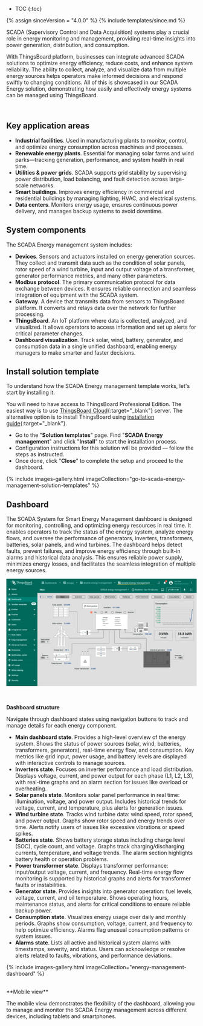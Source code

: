 * TOC
{:toc}

{% assign sinceVersion = "4.0.0" %}
{% include templates/since.md %}

SCADA (Supervisory Control and Data Acquisition) systems play a crucial role in energy monitoring and management, providing real-time insights into power generation, distribution, and consumption. 

With ThingsBoard platform, businesses can integrate advanced SCADA solutions to optimize energy efficiency, reduce costs, and enhance system reliability. 
The ability to collect, analyze, and visualize data from multiple energy sources helps operators make informed decisions and respond swiftly to changing conditions.
All of this is showcased in our SCADA Energy solution, demonstrating how easily and effectively energy systems can be managed using ThingsBoard.

<br>
<object width="100%" data="/images/solutions/scada-energy-management/scada-energy-management-scheme.svg"></object>

## Key application areas

- **Industrial facilities**. Used in manufacturing plants to monitor, control, and optimize energy consumption across machines and processes.
- **Renewable energy plants**. Essential for managing solar farms and wind parks—tracking generation, performance, and system health in real time.
- **Utilities & power grids**. SCADA supports grid stability by supervising power distribution, load balancing, and fault detection across large-scale networks.
- **Smart buildings**. Improves energy efficiency in commercial and residential buildings by managing lighting, HVAC, and electrical systems.
- **Data centers**. Monitors energy usage, ensures continuous power delivery, and manages backup systems to avoid downtime.

## System components

The SCADA Energy management system includes:

- **Devices**. Sensors and actuators installed on energy generation sources. They collect and transmit data such as the condition of solar panels, rotor speed of a wind turbine, input and output voltage of a transformer, generator performance metrics, and many other parameters.
- **Modbus protocol**. The primary communication protocol for data exchange between devices. It ensures reliable connection and seamless integration of equipment with the SCADA system.
- **Gateway**. A device that transmits data from sensors to ThingsBoard platform. It converts and relays data over the network for further processing.
- **ThingsBoard**. An IoT platform where data is collected, analyzed, and visualized. It allows operators to access information and set up alerts for critical parameter changes.
- **Dashboard visualization**. Track solar, wind, battery, generator, and consumption data in a single unified dashboard, enabling energy managers to make smarter and faster decisions.

## Install solution template

To understand how the SCADA Energy management template works, let's start by installing it.

You will need to have access to ThingsBoard Professional Edition. The easiest way is to use [ThingsBoard Cloud](https://{{hostName}}/signup){:target="_blank"} server.
The alternative option is to install ThingsBoard using [installation guide](/docs/user-guide/install/pe/installation-options/){:target="_blank"}.

- Go to the "**Solution templates**" page. Find "**SCADA Energy management**" and click "**Install**" to start the installation process.
- Configuration instructions for this solution will be provided — follow the steps as instructed.
- Once done, click "**Close**" to complete the setup and proceed to the dashboard.

{% include images-gallery.html imageCollection="go-to-scada-energy-management-solution-templates" %}

## Dashboard

The SCADA System for Smart Energy Management dashboard is designed for monitoring, controlling, and optimizing energy resources in real time. 
It enables operators to track the status of the energy system, analyze energy flows, and oversee the performance of generators, inverters, transformers, batteries, solar panels, and wind turbines. 
The dashboard helps detect faults, prevent failures, and improve energy efficiency through built-in alarms and historical data analysis. 
This ensures reliable power supply, minimizes energy losses, and facilitates the seamless integration of multiple energy sources.

![image](/images/solutions/scada-energy-management/scada-energy-management-4-pe.png)

<br>

**Dashboard structure**

Navigate through dashboard states using navigation buttons to track and manage details for each energy component.

- <b>Main dashboard state</b>. Provides a high-level overview of the energy system. Shows the status of power sources (solar, wind, batteries, transformers, generators), real-time energy flow, and consumption. Key metrics like grid input, power usage, and battery levels are displayed with interactive controls to manage sources.
- <b>Inverters state</b>. Focuses on inverter performance and load distribution. Displays voltage, current, and power output for each phase (L1, L2, L3), with real-time graphs and an alarm section for issues like overload or overheating.
- <b>Solar panels state</b>. Monitors solar panel performance in real time: illumination, voltage, and power output. Includes historical trends for voltage, current, and temperature, plus alerts for generation issues.
- <b>Wind turbine state</b>. Tracks wind turbine data: wind speed, rotor speed, and power output. Graphs show rotor speed and energy trends over time. Alerts notify users of issues like excessive vibrations or speed spikes.
- <b>Batteries state</b>. Shows battery storage status including charge level (SOC), cycle count, and voltage. Graphs track charging/discharging currents, temperature, and voltage trends. The alarm section highlights battery health or operation problems.
- <b>Power transformer state</b>. Displays transformer performance: input/output voltage, current, and frequency. Real-time energy flow monitoring is supported by historical graphs and alerts for transformer faults or instabilities.
- <b>Generator state</b>. Provides insights into generator operation: fuel levels, voltage, current, and oil temperature. Shows operating hours, maintenance status, and alerts for critical conditions to ensure reliable backup power.
- <b>Consumption state</b>. Visualizes energy usage over daily and monthly periods. Graphs show consumption, voltage, current, and frequency to help optimize efficiency. Alarms flag unusual consumption patterns or system issues.
- <b>Alarms state</b>. Lists all active and historical system alarms with timestamps, severity, and status. Users can acknowledge or resolve alerts related to faults, vibrations, and performance deviations.

{% include images-gallery.html imageCollection="energy-management-dashboard" %}

<br>
**Mobile view**

The mobile view demonstrates the flexibility of the dashboard, allowing you to manage and monitor the SCADA Energy management across different devices, including tablets and smartphones.

<object width="40%" data="/images/solutions/scada-energy-management/mobile-view-scada-energy-management.png"></object>